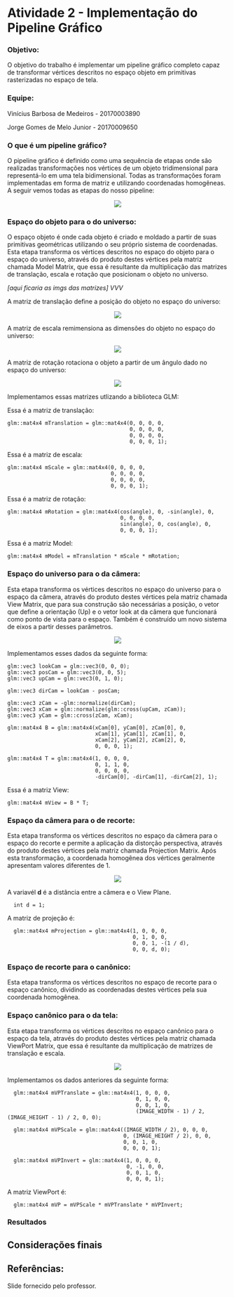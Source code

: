 # Atividade 2 - Implementação do Pipeline Gráfico

### Objetivo:

O objetivo do trabalho é implementar um pipeline gráfico completo capaz de transformar vértices descritos no espaço objeto em primitivas rasterizadas no espaço de tela.

### Equipe:

Vinícius Barbosa de Medeiros - 20170003890

Jorge Gomes de Melo Junior - 20170009650

### O que é um pipeline gráfico?

O pipeline gráfico é definido como uma sequência de etapas onde são realizadas transformações nos vértices de um objeto tridimensional para representá-lo em uma tela bidimensional. Todas as transformações foram implementadas em forma de matriz e utilizando coordenadas homogêneas. A seguir vemos todas as etapas do nosso pipeline:  

<p align="center"> 
<img src="./assets/cgTexto.png" >
</p>

### Espaço do objeto para o do universo:

O espaço objeto é onde cada objeto é criado e moldado a partir de suas primitivas geométricas utilizando o seu próprio sistema de coordenadas. Esta etapa transforma os vértices descritos no espaço do objeto para o espaço do universo, através do produto destes vértices pela matriz chamada Model Matrix, que essa é resultante da multiplicação das matrizes de translação, escala e rotação que posicionam o objeto no universo. 

*[aqui ficaria as imgs das matrizes] VVV*

A matriz de translação define a posição do objeto no espaço do universo:  

<p align="center"> 
<img src="./assets/translacao.png" >
</p>

A matriz de escala remimensiona as dimensões do objeto no espaço do universo:  

<p align="center"> 
<img src="./assets/escala.png" >
</p>

A matriz de rotação rotaciona o objeto a partir de um ângulo dado no espaço do universo:

<p align="center"> 
<img src="./assets/rotacao.png" >
</p>

Implementamos essas matrizes utlizando a biblioteca GLM:

Essa é a matriz de translação:

    glm::mat4x4 mTranslation = glm::mat4x4(0, 0, 0, 0,
                                           0, 0, 0, 0,
                                           0, 0, 0, 0,
                                           0, 0, 0, 1);
                                         
Essa é a matriz de escala:                                         
                                         
    glm::mat4x4 mScale = glm::mat4x4(0, 0, 0, 0,
                                     0, 0, 0, 0,
                                     0, 0, 0, 0,
                                     0, 0, 0, 1);

Essa é a matriz de rotação:  

    glm::mat4x4 mRotation = glm::mat4x4(cos(angle), 0, -sin(angle), 0,
                                        0, 0, 0, 0,
                                        sin(angle), 0, cos(angle), 0,
                                        0, 0, 0, 1);

Essa é a matriz Model:

    glm::mat4x4 mModel = mTranslation * mScale * mRotation;
    


### Espaço do universo para o da câmera:

Esta etapa transforma os vértices descritos no espaço do universo para o espaço da câmera, através do produto destes vértices pela matriz chamada View Matrix, que para sua construção são necessárias a posição, o vetor que define a orientação (Up) e o vetor look at da câmera que funcionará como ponto de vista para o espaço. Também é construído um novo sistema de eixos a partir desses parâmetros. 

<p align="center"> 
<img src="./assets/universoCam.png" >
</p>

Implementamos esses dados da seguinte forma:

    glm::vec3 lookCam = glm::vec3(0, 0, 0);
    glm::vec3 posCam = glm::vec3(0, 0, 5);
    glm::vec3 upCam = glm::vec3(0, 1, 0);

    glm::vec3 dirCam = lookCam - posCam;

    glm::vec3 zCam = -glm::normalize(dirCam);
    glm::vec3 xCam = glm::normalize(glm::cross(upCam, zCam));
    glm::vec3 yCam = glm::cross(zCam, xCam);

    glm::mat4x4 B = glm::mat4x4(xCam[0], yCam[0], zCam[0], 0,
                                xCam[1], yCam[1], zCam[1], 0,
                                xCam[2], yCam[2], zCam[2], 0,
                                0, 0, 0, 1);

    glm::mat4x4 T = glm::mat4x4(1, 0, 0, 0,
                                0, 1, 1, 0,
                                0, 0, 0, 0,
                                -dirCam[0], -dirCam[1], -dirCam[2], 1);
                              
Essa é a matriz View:

    glm::mat4x4 mView = B * T;

### Espaço da câmera para o de recorte:

Esta etapa transforma os vértices descritos no espaço da câmera para o espaço do recorte e permite a aplicação da distorção perspectiva, através do produto destes vértices pela matriz chamada Projection Matrix. Após esta transformação, a coordenada homogênea dos vértices geralmente apresentam valores diferentes de 1. 

<p align="center"> 
<img src="./assets/camRecorte.png" >
</p>

A variavél __d__ é a distância entre a câmera e o View Plane.

      int d = 1;
      
A matriz de projeção é:      
      
      glm::mat4x4 mProjection = glm::mat4x4(1, 0, 0, 0,
                                            0, 1, 0, 0,
                                            0, 0, 1, -(1 / d),
                                            0, 0, d, 0);

### Espaço de recorte para o canônico:

Esta etapa transforma os vértices descritos no espaço de recorte para o espaço canônico, dividindo as coordenadas destes vértices pela sua coordenada homogênea.   


### Espaço canônico para o da tela:

Esta etapa transforma os vértices descritos no espaço canônico para o espaço da tela, através do produto destes vértices pela matriz chamada ViewPort Matrix, que essa é resultante da multiplicação de matrizes de translação e escala. 

<p align="center"> 
<img src="./assets/CanonicoTela.png" >
</p>

Implementamos os dados anteriores da seguinte forma:

      glm::mat4x4 mVPTranslate = glm::mat4x4(1, 0, 0, 0,
                                             0, 1, 0, 0,
                                             0, 0, 1, 0,
                                             (IMAGE_WIDTH - 1) / 2, (IMAGE_HEIGHT - 1) / 2, 0, 0);
                                             
      glm::mat4x4 mVPScale = glm::mat4x4((IMAGE_WIDTH / 2), 0, 0, 0,
                                         0, (IMAGE_HEIGHT / 2), 0, 0,
                                         0, 0, 1, 0,
                                         0, 0, 0, 1);
                                         
      glm::mat4x4 mVPInvert = glm::mat4x4(1, 0, 0, 0,
                                          0, -1, 0, 0,
                                          0, 0, 1, 0,
                                          0, 0, 0, 1);
                                          
A matriz ViewPort é:

      glm::mat4x4 mVP = mVPScale * mVPTranslate * mVPInvert;

### Resultados


## Considerações finais

## Referências:
Slide fornecido pelo professor.
